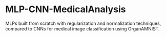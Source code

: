 # MLP-CNN-MedicalAnalysis
MLPs built from scratch with regularization and normalization techniques, compared to CNNs for medical image classification using OrganAMNIST.
